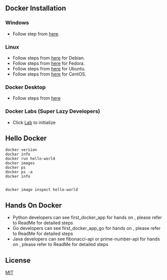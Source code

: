 

## Docker Installation

### Windows
- Follow step from [here](https://docs.docker.com/docker-for-windows/wsl/).

### Linux

- Follow steps from [here](https://docs.docker.com/engine/install/debian/) for Debian.
- Follow steps from [here](https://docs.docker.com/engine/install/fedora/) for Fedora.
- Follow steps from [here](https://docs.docker.com/engine/install/ubuntu/) for Ubuntu.
- Follow steps from [here](https://docs.docker.com/engine/install/centos/) for CentOS.

### Docker Desktop
- Follow steps from [here](https://www.docker.com/products/docker-desktop)

### Docker Labs (Super Lazy Developers)
- Click [Lab](https://labs.play-with-docker.com/#) to initialize

## Hello Docker
```unix
docker version
docker info
docker run hello-world
docker images
docker ps
docker ps -a
docker info


docker image inspect hello-world
```

## Hands On Docker
- Python developers can see first_docker_app for hands on , please refer to ReadMe for detailed steps
- Go developers can see first_docker_app_go for hands on , please refer to ReadMe for detailed steps
- Java developers can see fibonacci-api or prime-number-api for hands on , please refer to ReadMe for detailed steps

## License
[MIT](https://choosealicense.com/licenses/mit/)
